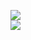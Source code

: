 [![](https://img.shields.io/badge/Made%20With-Github%20Spray-lightgrey.svg?style=for-the-badge&logo=github)](https://github.com/Annihil/github-spray#22897)  
[![](https://i.imgur.com/2DrTn0Z.gif)](https://github.com/Annihil/github-spray)